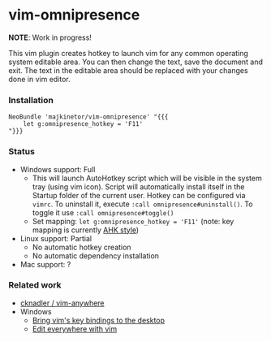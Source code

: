 # vim-omnipresence

**NOTE**: Work in progress!

This vim plugin creates hotkey to launch vim for any common operating system editable area. You can then change the text, save the document and exit. The text in the editable area should be replaced with your changes done in vim editor.

### Installation

    NeoBundle 'majkinetor/vim-omnipresence' "{{{
        let g:omnipresence_hotkey = 'F11'
    "}}}

### Status

* Windows support: Full
    * This will launch AutoHotkey script which will be visible in the system tray (using vim icon). Script will automatically install itself in the Startup folder of the current user. Hotkey can be configured via `vimrc`. To uninstall it, execute `:call omnipresence#uninstall()`. To toggle it use `:call omnipresence#toggle()`
    * Set mapping: `let g:omnipresence_hotkey = 'F11'` (note: key mapping is currently [AHK style](http://www.autohotkey.com/docs/misc/Remap.htm))
* Linux support: Partial 
    * No automatic hotkey creation
    * No automatic dependency installation
* Mac support: ?

### Related work

* [cknadler / vim-anywhere](https://github.com/cknadler/vim-anywhere)
* Windows
    * [Bring vim's key bindings to the desktop](https://github.com/mihaifm/vim.ahk)
    * [Edit everywhere with vim](http://www.autohotkey.com/board/topic/78526-edit-everywhere-with-vim/)
